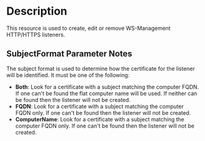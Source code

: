 # Description

This resource is used to create, edit or remove WS-Management HTTP/HTTPS listeners.

## SubjectFormat Parameter Notes

The subject format is used to determine how the certificate for the listener
will be identified. It must be one of the following:

- **Both**: Look for a certificate with a subject matching the computer FQDN.
  If one can't be found the flat computer name will be used. If neither
  can be found then the listener will not be created.
- **FQDN**: Look for a certificate with a subject matching the computer FQDN
  only. If one can't be found then the listener will not be created.
- **ComputerName**: Look for a certificate with a subject matching the computer
  FQDN only. If one can't be found then the listener will not be created.
